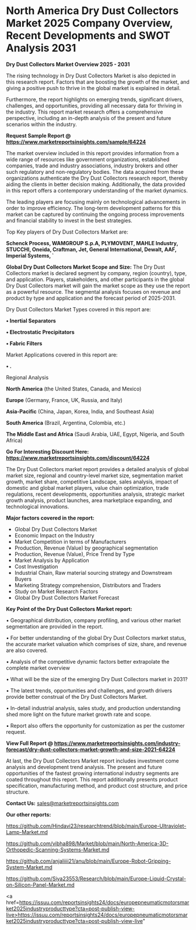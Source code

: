# North America Dry Dust Collectors Market 2025 Company Overview, Recent Developments and SWOT Analysis 2031

<Strong> Dry Dust Collectors Market Overview 2025 - 2031</strong>

The rising technology in Dry Dust Collectors Market is also depicted in this research report. Factors that are boosting the growth of the market, and giving a positive push to thrive in the global market is explained in detail.

Furthermore, the report highlights on emerging trends, significant drivers, challenges, and opportunities, providing all necessary data for thriving in the industry. This report market research offers a comprehensive perspective, including an in-depth analysis of the present and future scenarios within the industry.

<strong>Request Sample Report @ <a href=https://www.marketreportsinsights.com/sample/64224>https://www.marketreportsinsights.com/sample/64224</a></strong>

The market overview included in this report provides information from a wide range of resources like government organizations, established companies, trade and industry associations, industry brokers and other such regulatory and non-regulatory bodies. The data acquired from these organizations authenticate the Dry Dust Collectors research report, thereby aiding the clients in better decision making. Additionally, the data provided in this report offers a contemporary understanding of the market dynamics.

The leading players are focusing mainly on technological advancements in order to improve efficiency. The long-term development patterns for this market can be captured by continuing the ongoing process improvements and financial stability to invest in the best strategies.

Top Key players of Dry Dust Collectors Market are:

<strong>Schenck Process, WAMGROUP S.p.A, PLYMOVENT, MAHLE Industry, STUCCHI, Oneida, Craftman, Jet, General International, Dewalt, AAF, Imperial Systems, `</strong>

<strong><b>Global Dry Dust Collectors Market Scope and Size:</b></strong>
The Dry Dust Collectors market is declared segment by company, region (country), type, and application. Players, stakeholders, and other participants in the global Dry Dust Collectors market will gain the market scope as they use the report as a powerful resource. The segmental analysis focuses on revenue and product by type and application and the forecast period of 2025-2031.

Dry Dust Collectors Market Types covered in this report are:

<strong>• Inertial Separators

• Electrostatic Precipitators

• Fabric Filters</strong>

Market Applications covered in this report are:

<strong>• .</strong> 

Regional Analysis

<strong>North America</strong> (the United States, Canada, and Mexico)

<strong>Europe</strong> (Germany, France, UK, Russia, and Italy)

<strong>Asia-Pacific</strong> (China, Japan, Korea, India, and Southeast Asia)

<strong>South America</strong> (Brazil, Argentina, Colombia, etc.)

<strong>The Middle East and Africa</strong> (Saudi Arabia, UAE, Egypt, Nigeria, and South Africa)

<strong>Go For Interesting Discount Here: <a href=https://www.marketreportsinsights.com/discount/64224>https://www.marketreportsinsights.com/discount/64224</a></strong>

The Dry Dust Collectors market report provides a detailed analysis of global market size, regional and country-level market size, segmentation market growth, market share, competitive Landscape, sales analysis, impact of domestic and global market players, value chain optimization, trade regulations, recent developments, opportunities analysis, strategic market growth analysis, product launches, area marketplace expanding, and technological innovations.

<strong><b>Major factors covered in the report:</b></strong>
<ul>
  <li>Global Dry Dust Collectors Market </li>
  <li>Economic Impact on the Industry</li>
  <li>Market Competition in terms of Manufacturers</li>
  <li>Production, Revenue (Value) by geographical segmentation</li>
  <li>Production, Revenue (Value), Price Trend by Type</li>
  <li>Market Analysis by Application</li>
  <li>Cost Investigation</li>
  <li>Industrial Chain, Raw material sourcing strategy and Downstream Buyers</li>
  <li>Marketing Strategy comprehension, Distributors and Traders</li>
  <li>Study on Market Research Factors</li>
  <li>Global Dry Dust Collectors Market Forecast</li>
</ul>

<strong><b>Key Point of the Dry Dust Collectors Market report:</b></strong>

• Geographical distribution, company profiling, and various other market segmentation are provided in the report.

• For better understanding of the global Dry Dust Collectors market status, the accurate market valuation which comprises of size, share, and revenue are also covered.

• Analysis of the competitive dynamic factors better extrapolate the complete market overview

• What will be the size of the emerging Dry Dust Collectors market in 2031?

• The latest trends, opportunities and challenges, and growth drivers provide better construal of the Dry Dust Collectors Market.

• In-detail industrial analysis, sales study, and production understanding shed more light on the future market growth rate and scope.

• Report also offers the opportunity for customization as per the customer request.

<strong><b>View Full Report @ <a href=https://www.marketreportsinsights.com/industry-forecast/dry-dust-collectors-market-growth-and-size-2021-64224>https://www.marketreportsinsights.com/industry-forecast/dry-dust-collectors-market-growth-and-size-2021-64224</a></b></strong>


At last, the Dry Dust Collectors Market report includes investment come analysis and development trend analysis. The present and future opportunities of the fastest growing international industry segments are coated throughout this report. This report additionally presents product specification, manufacturing method, and product cost structure, and price structure.

<strong>Contact Us:</strong>
sales@marketreportsinsights.com

<strong>Our other reports:</strong>

<a href=https://github.com/Hindavi23/researchtrend/blob/main/Europe-Ultraviolet-Lamp-Market.md>https://github.com/Hindavi23/researchtrend/blob/main/Europe-Ultraviolet-Lamp-Market.md</a>

<a href=https://github.com/vibha898/Market/blob/main/North-America-3D-Orthopedic-Scanning-Systems-Market.md>https://github.com/vibha898/Market/blob/main/North-America-3D-Orthopedic-Scanning-Systems-Market.md</a>

<a href=https://github.com/anjaliiii21/anu/blob/main/Europe-Robot-Gripping-System-Market.md>https://github.com/anjaliiii21/anu/blob/main/Europe-Robot-Gripping-System-Market.md</a>

<a href=https://github.com/Siya23553/Research/blob/main/Europe-Liquid-Crystal-on-Silicon-Panel-Market.md>https://github.com/Siya23553/Research/blob/main/Europe-Liquid-Crystal-on-Silicon-Panel-Market.md</a>

<a href=https://issuu.com/reportsinsights24/docs/europepneumaticmotorsmarket2025industryproducttype?cta=post-publish-view-live>https://issuu.com/reportsinsights24/docs/europepneumaticmotorsmarket2025industryproducttype?cta=post-publish-view-live</a>"
